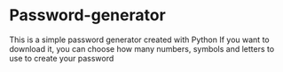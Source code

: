 # Password-generator
 This is a simple password generator created with Python If you want to download it, you can choose how many numbers, symbols and letters to use to create your password
